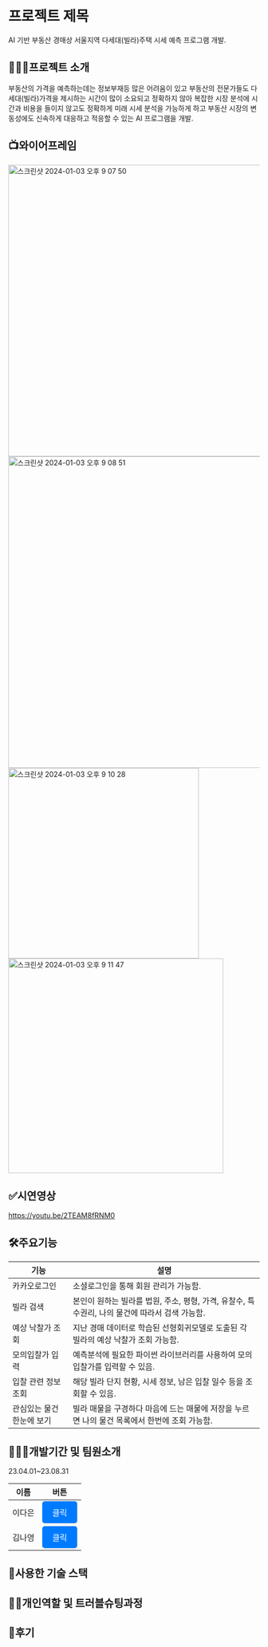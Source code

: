 # 프로젝트 제목

AI 기반 부동산 경매상 서울지역 다세대(빌라)주택 시세 예측 프로그램 개발.


## 🤷🏻‍♀️프로젝트 소개


부동산의 가격을 예측하는데는 정보부재등 많은 어려움이 있고 부동산의 전문가들도 다세대(빌라)가격을 제시하는 시간이 많이 소요되고 정확하지 않아 복잡한 시장 분석에 시간과 비용을 들이지 않고도 정확하게 미래 시세 분석을 가능하게 하고 부동산 시장의 변동성에도 신속하게 대응하고 적응할 수 있는 AI 프로그램을 개발.



## 📺와이어프레임
<img width="585" alt="스크린샷 2024-01-03 오후 9 07 50" src="https://github.com/nnaX000/AIauctionFlask/assets/103589683/58d6a507-5840-4022-8444-2d59dd8a72db">
<img width="625" alt="스크린샷 2024-01-03 오후 9 08 51" src="https://github.com/nnaX000/AIauctionFlask/assets/103589683/06e9d98e-77bb-42b8-a5ab-ee50ac0a92d1">
<img width="382" alt="스크린샷 2024-01-03 오후 9 10 28" src="https://github.com/nnaX000/AIauctionFlask/assets/103589683/4d58786f-107b-4759-b663-e9ec6733bd05">
<img width="431" alt="스크린샷 2024-01-03 오후 9 11 47" src="https://github.com/nnaX000/AIauctionFlask/assets/103589683/d4549243-990e-43bd-91b0-57b73b615811">


## ✅시연영상


https://youtu.be/2TEAM8fRNM0


## 🛠️주요기능

| 기능 | 설명 |
|---|---|
| 카카오로그인 | 소셜로그인을 통해 회원 관리가 가능함. |
| 빌라 검색 | 본인이 원하는 빌라를 법원, 주소, 평형, 가격, 유찰수, 특수권리, 나의 물건에 따라서 검색 가능함. |
| 예상 낙찰가 조회 | 지난 경매 데이터로 학습된 선형회귀모델로 도출된 각 빌라의 예상 낙찰가 조회 가능함. |
| 모의입찰가 입력 | 예측분석에 필요한 파이썬 라이브러리를 사용하여 모의입찰가를 입력할 수 있음. |
| 입찰 관련 정보 조회 | 해당 빌라 단지 현황, 시세 정보, 남은 입찰 일수 등을 조회할 수 있음. |
| 관심있는 물건 한눈에 보기 | 빌라 매물을 구경하다 마음에 드는 매물에 저장을 누르면 나의 물건 목록에서 한번에 조회 가능함. |



## 👩🏻‍💻개발기간 및 팀원소개

23.04.01~23.08.31

| 이름 | 버튼 |
|------|------|
| 이다은 | <button style="padding: 10px 20px; font-size: 16px; text-align: center; text-decoration: none; cursor: pointer; outline: none; color: #fff; background-color: #007BFF; border: none; border-radius: 5px; box-shadow: 0 2px 4px rgba(0, 0, 0, 0.1); transition: background-color 0.3s;" onclick="alert('이다은 버튼 클릭')">클릭</button> |
| 김나영 | <button style="padding: 10px 20px; font-size: 16px; text-align: center; text-decoration: none; cursor: pointer; outline: none; color: #fff; background-color: #007BFF; border: none; border-radius: 5px; box-shadow: 0 2px 4px rgba(0, 0, 0, 0.1); transition: background-color 0.3s;" onclick="alert('김나영 버튼 클릭')">클릭</button> |


## 🔨사용한 기술 스택




## ✌🏻개인역할 및 트러블슈팅과정


## 📝후기


